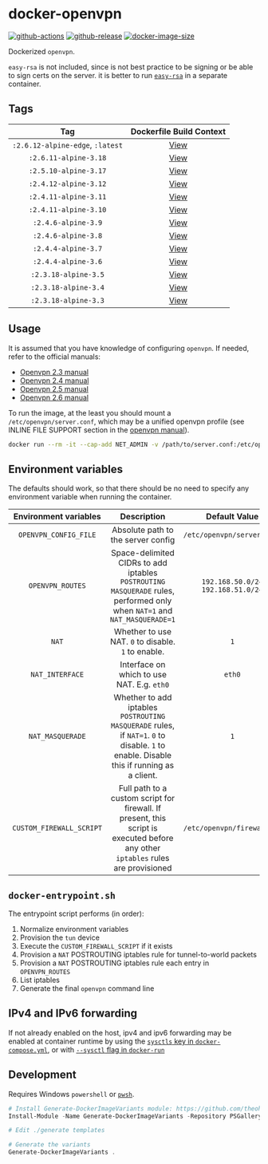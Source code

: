 # docker-openvpn

[![github-actions](https://github.com/theohbrothers/docker-openvpn/actions/workflows/ci-master-pr.yml/badge.svg?branch=master)](https://github.com/theohbrothers/docker-openvpn/actions/workflows/ci-master-pr.yml)
[![github-release](https://img.shields.io/github/v/release/theohbrothers/docker-openvpn?style=flat-square)](https://github.com/theohbrothers/docker-openvpn/releases/)
[![docker-image-size](https://img.shields.io/docker/image-size/theohbrothers/docker-openvpn/latest)](https://hub.docker.com/r/theohbrothers/docker-openvpn)

Dockerized `openvpn`.

`easy-rsa` is not included, since is not best practice to be signing or be able to sign certs on the server. it is better to run [`easy-rsa`](https://github.com/theohbrothers/docker-easyrsa) in a separate container.

## Tags

| Tag | Dockerfile Build Context |
|:-------:|:---------:|
| `:2.6.12-alpine-edge`, `:latest` | [View](variants/2.6.12-alpine-edge) |
| `:2.6.11-alpine-3.18` | [View](variants/2.6.11-alpine-3.18) |
| `:2.5.10-alpine-3.17` | [View](variants/2.5.10-alpine-3.17) |
| `:2.4.12-alpine-3.12` | [View](variants/2.4.12-alpine-3.12) |
| `:2.4.11-alpine-3.11` | [View](variants/2.4.11-alpine-3.11) |
| `:2.4.11-alpine-3.10` | [View](variants/2.4.11-alpine-3.10) |
| `:2.4.6-alpine-3.9` | [View](variants/2.4.6-alpine-3.9) |
| `:2.4.6-alpine-3.8` | [View](variants/2.4.6-alpine-3.8) |
| `:2.4.4-alpine-3.7` | [View](variants/2.4.4-alpine-3.7) |
| `:2.4.4-alpine-3.6` | [View](variants/2.4.4-alpine-3.6) |
| `:2.3.18-alpine-3.5` | [View](variants/2.3.18-alpine-3.5) |
| `:2.3.18-alpine-3.4` | [View](variants/2.3.18-alpine-3.4) |
| `:2.3.18-alpine-3.3` | [View](variants/2.3.18-alpine-3.3) |

## Usage

It is assumed that you have knowledge of configuring `openvpn`. If needed, refer to the official manuals:

- [Openvpn 2.3 manual](https://openvpn.net/community-resources/reference-manual-for-openvpn-2-3/)
- [Openvpn 2.4 manual](https://openvpn.net/community-resources/reference-manual-for-openvpn-2-4/)
- [Openvpn 2.5 manual](https://openvpn.net/community-resources/reference-manual-for-openvpn-2-5/)
- [Openvpn 2.6 manual](https://openvpn.net/community-resources/reference-manual-for-openvpn-2-6/)

To run the image, at the least you should mount a `/etc/openvpn/server.conf`, which may be a unified openvpn profile (see INLINE FILE SUPPORT section in the [openvpn manual](https://community.openvpn.net/openvpn/wiki/Openvpn24ManPage)).

```sh
docker run --rm -it --cap-add NET_ADMIN -v /path/to/server.conf:/etc/openvpn/server.conf theohbrothers/docker-openvpn:2.6.12-alpine-edge
```

## Environment variables

The defaults should work, so that there should be no need to specify any environment variable when running the container.

| Environment variables | Description | Default Value |
|:-------:|:-------:|:-------:|
| `OPENVPN_CONFIG_FILE` | Absolute path to the server config | `/etc/openvpn/server.conf` |
| `OPENVPN_ROUTES` | Space-delimited CIDRs to add iptables `POSTROUTING` `MASQUERADE` rules, performed only when `NAT=1` and `NAT_MASQUERADE=1` | `192.168.50.0/24 192.168.51.0/24` |
| `NAT` | Whether to use NAT. `0` to disable. `1` to enable. | `1` |
| `NAT_INTERFACE` | Interface on which to use NAT. E.g. `eth0` | `eth0` |
| `NAT_MASQUERADE` | Whether to add iptables `POSTROUTING` `MASQUERADE` rules, if `NAT=1`. `0` to disable. `1` to enable. Disable this if running as a client. | `1` |
| `CUSTOM_FIREWALL_SCRIPT` | Full path to a custom script for firewall. If present, this script is executed before any other `iptables` rules are provisioned | `/etc/openvpn/firewall.sh` |

## `docker-entrypoint.sh`

The entrypoint script performs (in order):

1. Normalize environment variables
1. Provision the `tun` device
1. Execute the `CUSTOM_FIREWALL_SCRIPT` if it exists
1. Provision a `NAT` POSTROUTING iptables rule for tunnel-to-world packets
1. Provision a `NAT` POSTROUTING iptables rule each entry in `OPENVPN_ROUTES`
1. List iptables
1. Generate the final `openvpn` command line

## IPv4 and IPv6 forwarding

If not already enabled on the host, ipv4 and ipv6 forwarding may be enabled at container runtime by using the [`sysctls` key in `docker-compose.yml`](https://docs.docker.com/compose/compose-file/compose-file-v2/#sysctls), or with [`--sysctl` flag in `docker-run`](https://docs.docker.com/engine/reference/commandline/run/#/configure-namespaced-kernel-parameters-sysctls-at-runtime#configure-namespaced-kernel-parameters-sysctls-at-runtime)

## Development

Requires Windows `powershell` or [`pwsh`](https://github.com/PowerShell/PowerShell).

```powershell
# Install Generate-DockerImageVariants module: https://github.com/theohbrothers/Generate-DockerImageVariants
Install-Module -Name Generate-DockerImageVariants -Repository PSGallery -Scope CurrentUser -Force -Verbose

# Edit ./generate templates

# Generate the variants
Generate-DockerImageVariants .
```
